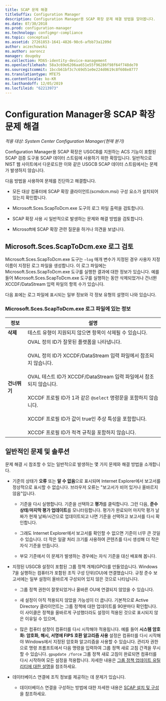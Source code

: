 ```yaml
---
title: SCAP 문제 해결
titleSuffix: Configuration Manager
description: Configuration Manager용 SCAP 확장 문제 해결 방법을 알아봅니다.
ms.date: 07/30/2018
ms.prod: configuration-manager
ms.technology: configmgr-compliance
ms.topic: conceptual
ms.assetid: 27261853-1641-4826-98c6-afbb73a1209d
author: aczechowski
ms.author: aaroncz
manager: dougeby
ms.collection: M365-identity-device-management
ms.openlocfilehash: 58a3c69e6206aa651e55f96286f98f64f748de70
ms.sourcegitcommit: 1bccb61bf3c7c69d51e0e224d0619c8f608e8777
ms.translationtype: MTE75
ms.contentlocale: ko-KR
ms.lasthandoff: 12/05/2019
ms.locfileid: "62213973"
---
```

# <a name="troubleshoot-the-scap-extensions-for-configuration-manager"></a>Configuration Manager용 SCAP 확장 문제 해결

*적용 대상: System Center Configuration Manager(현재 분기)*

Configuration Manager용 SCAP 확장은 USGCB를 지원하는 ACS 기능이 포함된 SCAP 검증 도구용 SCAP 데이터 스트림에 사용하기 위한 확장입니다. 일반적으로 NIST 웹 사이트에서 다운로드한 이와 같은 USGCB SCAP 데이터 스트림에서는 문제가 발생하지 않습니다.

다음 방법을 사용하여 문제를 진단하고 해결합니다.  

- 모든 대상 컴퓨터에 SCAP 확장 클라이언트(scmdcm.msi) 구성 요소가 설치되어 있는지 확인합니다.  

- Microsoft.Sces.ScapToDcm.exe 도구의 로그 파일 출력을 검토합니다.  

- SCAP 확장 사용 시 일반적으로 발생하는 문제와 해결 방법을 검토합니다.  

- Microsoft에 SCAP 확장 관련 질문을 하거나 의견을 보냅니다.



## <a name="review-microsoftscesscaptodcmexe-log"></a>Microsoft.Sces.ScapToDcm.exe 로그 검토

Microsoft.Sces.ScapToDcm.exe 도구는 `–log` 매개 변수가 지정된 경우 사용자 지정 이름이 지정된 로그 파일을 생성합니다. 이 로그 파일에는 Microsoft.Sces.ScapToDcm.exe 도구를 실행한 결과에 대한 정보가 있습니다. 예를 들어 Microsoft.Sces.ScapToDcm.exe 도구를 실행하는 동안 삭제되었거나 건너뛴 XCCDF/DataStream 입력 파일의 항목 수가 있습니다.

다음 표에는 로그 파일에 표시되는 일부 정보와 각 정보 유형의 설명이 나와 있습니다.

### <a name="information-found-in-the-microsoftscesscaptodcmexe-log-file"></a>Microsoft.Sces.ScapToDcm.exe 로그 파일에 있는 정보

| 정보 | 설명 |
| --- | --- |
| **삭제** | 테스트 유형이 지원되지 않으면 항목이 삭제될 수 있습니다. |
| **건너뛰기** | OVAL 정의 ID가 잘못된 플랫폼을 나타냅니다. </br> </br> OVAL 정의 ID가 XCCDF/DataStream 입력 파일에서 참조되지 않습니다.</br> </br> OVAL 테스트 ID가 XCCDF/DataStream 입력 파일에서 참조되지 않습니다. </br> </br> XCCDF 프로필 ID가 1과 같은 `@select` 명령문을 포함하지 않습니다. </br> </br> XCCDF 프로필 ID가 값이 true인 추상 특성을 포함합니다. </br> </br> XCCDF 프로필 ID가 적격 규칙을 포함하지 않습니다.|



## <a name="common-problems-and-solutions"></a>일반적인 문제 및 솔루션

문제 해결 시 참조할 수 있는 일반적으로 발생하는 몇 가지 문제와 해결 방법을 소개합니다.

- 기준의 상태가 **오류** 또는 **알 수 없음**으로 표시되며 Internet Explorer에서 보고서를 정상적으로 표시할 수 없습니다. 브라우저 오류는 "보고서가 비어 있거나 올바르지 않음"입니다.  

     - 기준을 다시 실행합니다. 기준을 선택하고 **평가**를 클릭합니다. 그런 다음, **준수 상태**/**마지막 평가 업데이트**를 모니터링합니다. 평가가 완료되어 마지막 평가 날짜가 현재 날짜/시간으로 업데이트되고 나면 기준을 선택하고 보고서를 다시 확인합니다.  

     - 그래도 Internet Explorer에서 보고서를 확인할 수 없으면 기준이 너무 큰 것일 수 있습니다. 더 작은 일괄 처리 크기를 사용하여 콘텐츠를 다시 생성해 더 작은 자식 기준을 만듭니다.  

     - 부모 기준에서 이 문제가 발생하는 경우에는 자식 기준을 대신 배포해 봅니다.  

- 지정된 USGCB 설정이 포함된 그룹 정책 개체(GPO)를 만들었습니다. Windows 7을 실행하는 컴퓨터가 포함된 조직 구성 단위(OU)에 연결했습니다. 규정 준수 보고서에는 일부 설정이 올바르게 구성되어 있지 않은 것으로 나타납니다.  

     - 그룹 정책 권한이 잘못되었거나 올바른 OU에 연결되지 않았을 수 있습니다.  

     - 새 설정이 아직 적용되지 않았을 가능성이 더 큽니다. 기본적으로 Active Directory 클라이언트는 그룹 정책에 대한 업데이트를 90분마다 확인합니다. 이 사이클은 정책을 올바르게 구성했더라도 설정이 적용된 것으로 표시되지 않은 이유일 수 있으며,  

     - 많은 컴퓨터 설정이 컴퓨터를 다시 시작해야 적용됩니다. 예를 들어 **시스템 암호화: 암호화, 해시, 서명에 FIPS 호환 알고리즘 사용** 설정은 컴퓨터를 다시 시작해야 Windows에서 지정된 암호화 알고리즘을 사용할 수 있습니다. 관리자 권한으로 명령 프롬프트에서 다음 명령을 입력하여 그룹 정책 새로 고침 간격을 무시할 수 있습니다. `gpupdate /force` 그룹 정책 새로 고침이 완료되면 컴퓨터를 다시 시작하여 모든 설정을 적용합니다. 자세한 내용은 [그룹 정책 업데이트 유틸리티에 대한 설명](https://support.microsoft.com/help/298444)을 참조하세요.

- 데이터베이스 연결에 조직 정보를 제공하는 데 문제가 있습니다.  

     - 데이터베이스 연결을 구성하는 방법에 대한 자세한 내용은 [SCAP 설치 및 구성](/sccm/compliance/plan-design/scap/install-configure-scap)을 참조하세요.  

